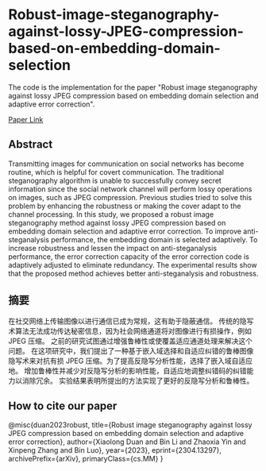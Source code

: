 # Robust-image-steganography-against-lossy-JPEG-compression-based-on-embedding-domain-selection

The code is the implementation for the paper "Robust image steganography against lossy JPEG compression based on embedding domain selection and adaptive error correction".

[Paper Link](https://arxiv.org/pdf/2304.13297.pdf)

## Abstract
Transmitting images for communication on social networks has become routine, which is helpful for covert communication. The traditional steganography algorithm is unable to successfully convey secret information since the social network channel will perform lossy operations on images, such as JPEG compression. Previous studies tried to solve this problem by enhancing the robustness or making the cover adapt to the channel processing. In this study, we proposed a robust image steganography method against lossy JPEG compression based on embedding domain selection and adaptive error correction. To improve anti-steganalysis performance, the embedding domain is selected adaptively. To increase robustness and lessen the impact on anti-steganalysis performance, the error correction capacity of the error correction code is adaptively adjusted to eliminate redundancy. The experimental results show that the proposed method achieves better anti-steganalysis and robustness.

## 摘要
在社交网络上传输图像以进行通信已成为常规，这有助于隐蔽通信。 传统的隐写术算法无法成功传达秘密信息，因为社会网络通道将对图像进行有损操作，例如 JPEG 压缩。 之前的研究试图通过增强鲁棒性或使覆盖适应通道处理来解决这个问题。 在这项研究中，我们提出了一种基于嵌入域选择和自适应纠错的鲁棒图像隐写术来对抗有损 JPEG 压缩。为了提高反隐写分析性能，选择了嵌入域自适应地。 增加鲁棒性并减少对反隐写分析的影响性能，自适应地调整纠错码的纠错能力以消除冗余。 实验结果表明所提出的方法实现了更好的反隐写分析和鲁棒性。

## How to cite our paper
@misc{duan2023robust,
      title={Robust image steganography against lossy JPEG compression based on embedding domain selection and adaptive error correction},
      author={Xiaolong Duan and Bin Li and Zhaoxia Yin and Xinpeng Zhang and Bin Luo},
      year={2023},
      eprint={2304.13297}, 
      archivePrefix={arXiv}, 
      primaryClass={cs.MM}
}
